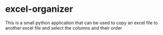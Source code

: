 # excel-organizer
This is a small python application that can be used to copy an excel file to another excel file and select the columns and their order

